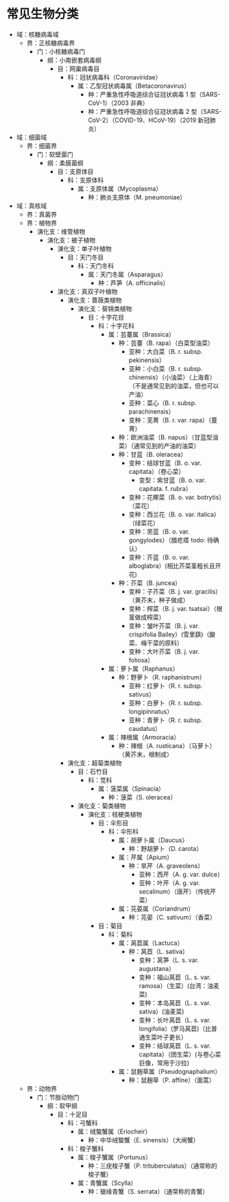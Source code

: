 # 常见生物分类

- 域：核糖病毒域
  - 界：正核糖病毒界
    - 门：小核糖病毒门
      - 纲：小南嵌套病毒纲
        - 目：网巢病毒目
          - 科：冠状病毒科（Coronaviridae）
            - 属：乙型冠状病毒属（Betacoronavirus）
              - 种：严重急性呼吸道综合征冠状病毒 1 型（SARS-CoV-1）（2003 非典）
              - 种：严重急性呼吸道综合征冠状病毒 2 型（SARS-CoV-2）（COVID-19、HCoV-19）（2019 新冠肺炎）
- 域：细菌域
  - 界：细菌界
    - 门：软壁菌门
      - 纲：柔膜菌纲
        - 目：支原体目
          - 科：支原体科
            - 属：支原体属（Mycoplasma）
              - 种：肺炎支原体（M. pneumoniae）
- 域：真核域
  - 界：真菌界
  - 界：植物界
    - 演化支：维管植物
      - 演化支：被子植物
        - 演化支：单子叶植物
          - 目：天门冬目
            - 科：天门冬科
              - 属：天门冬属（Asparagus）
                - 种：芦笋（A. officinalis）
        - 演化支：真双子叶植物
          - 演化支：蔷薇类植物
            - 演化支：葵锦类植物
              - 目：十字花目
                - 科：十字花科
                  - 属：芸薹属（Brassica）
                    - 种：芸薹（B. rapa）（白菜型油菜）
                      - 亚种：大白菜（B. r. subsp. pekinensis）
                      - 亚种：小白菜（B. r. subsp. chinensis）（小油菜）（上海青）（不是通常见到的油菜，但也可以产油）
                      - 亚种：菜心（B. r. subsp. parachinensis）
                      - 变种：芜菁（B. r. var. rapa）（蔓菁）
                    - 种：欧洲油菜（B. napus）（甘蓝型油菜）（通常见到的产油的油菜）
                    - 种：甘蓝（B. oleracea）
                      - 变种：结球甘蓝（B. o. var. capitata）（卷心菜）
                        - 变型：紫甘蓝（B. o. var. capitata. f. rubra）
                      - 变种：花椰菜（B. o. var. botrytis）（菜花）
                      - 变种：西兰花（B. o. var. italica）（绿菜花）
                      - 变种：苤蓝（B. o. var. gongylodes）（腊疙瘩 todo: 待确认）
                      - 变种：芥蓝（B. o. var. alboglabra）(相比芥菜茎粗长且开花)
                    - 种：芥菜（B. juncea）
                      - 变种：子芥菜（B. j. var. gracilis）（黄芥末，种子做成）
                      - 变种：榨菜（B. j. var. tsatsai）（根茎做成榨菜）
                      - 变种：皱叶芥菜（B. j. var. crispifolia Bailey）(雪里蕻)（酸菜、梅干菜的原料）
                      - 变种：大叶芥菜（B. j. var. foliosa）
                  - 属：萝卜属（Raphanus）
                    - 种：野萝卜（R. raphanistrum）
                      - 亚种：红萝卜（R. r. subsp. sativus）
                      - 亚种：白萝卜（R. r. subsp. longipinnatus）
                      - 亚种：青萝卜（R. r. subsp. caudatus）
                  - 属：辣根属（Armoracia）
                    - 种：辣根（A. rusticana）（马萝卜）（黄芥末，根制成）
          - 演化支：超菊类植物
            - 目：石竹目
              - 科：苋科
                - 属：菠菜属（Spinacia）
                  - 种：菠菜（S. oleracea）
            - 演化支：菊类植物
              - 演化支：桔梗类植物
                - 目：伞形目
                  - 科：伞形科
                    - 属：胡萝卜属（Daucus）
                      - 种：野胡萝卜（D. carota）
                    - 属：芹属（Apium）
                      - 种：旱芹（A. graveolens）
                        - 亚种：西芹（A. g. var. dulce）
                        - 亚种：叶芹（A. g. var. secalinum）（唐芹）（传统芹菜）
                    - 属：芫荽属（Coriandrum）
                      - 种：芫荽（C. sativum）（香菜）
                - 目：菊目
                  - 科：菊科
                    - 属：莴苣属（Lactuca）
                      - 种：莴苣（L. sativa）
                        - 变种：莴笋（L. s. var. augustana）
                        - 变种：福山莴苣（L. s. var. ramosa）（生菜）(台湾：油麦菜)
                        - 变种：本岛莴苣（L. s. var. sativa）(油麦菜)
                        - 变种：长叶莴苣（L. s. var. longifolia）(罗马莴苣)（比普通生菜叶子更长）
                        - 变种：结球莴苣（L. s. var. capitata）（团生菜）(与卷心菜巨像，常用于沙拉)
                    - 属：鼠麹草属（Pseudognaphalium）
                      - 种：鼠麹草（P. affine）（面蒿）
  - 界：动物界
    - 门：节肢动物门
      - 纲：软甲纲
        - 目：十足目
          - 科：弓蟹科
            - 属：绒螯蟹属（Eriocheir）
              - 种：中华绒螯蟹（E. sinensis）（大闸蟹）
          - 科：梭子蟹科
            - 属：梭子蟹属（Portunus）
              - 种：三疣梭子蟹（P. trituberculatus）（通常称的梭子蟹）
            - 属：青蟹属（Scylla）
              - 种：锯缘青蟹（S. serrata）（通常称的青蟹）
